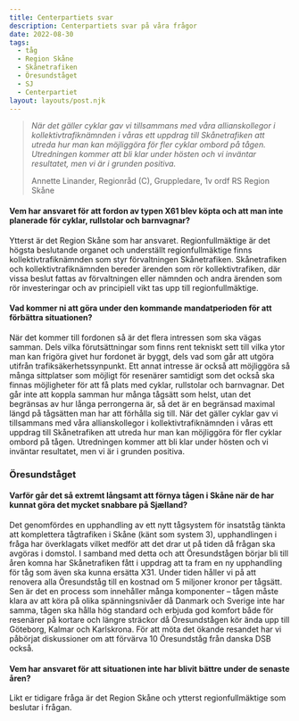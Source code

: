 ```yaml
---
title: Centerpartiets svar
description: Centerpartiets svar på våra frågor
date: 2022-08-30
tags:
  - tåg
  - Region Skåne
  - Skånetrafiken
  - Öresundståget
  - SJ
  - Centerpartiet
layout: layouts/post.njk
---
```

> *När det gäller cyklar gav vi tillsammans med våra allianskollegor i kollektivtrafiknämnden i våras ett uppdrag till Skånetrafiken att utreda hur man kan möjliggöra för fler cyklar ombord på tågen. Utredningen kommer att bli klar under hösten och vi inväntar resultatet, men vi är i grunden positiva.*
>
> Annette Linander, Regionråd (C), Gruppledare, 1v ordf RS Region Skåne



#### Vem har ansvaret för att fordon av typen X61 blev köpta och att man inte planerade för cyklar, rullstolar och barnvagnar?

Ytterst är det Region Skåne som har ansvaret. Regionfullmäktige är det högsta beslutande organet och underställt regionfullmäktige finns kollektivtrafiknämnden som styr förvaltningen Skånetrafiken. Skånetrafiken och kollektivtrafiknämnden bereder ärenden som rör kollektivtrafiken, där vissa beslut fattas av förvaltningen eller nämnden och andra ärenden som rör investeringar och av principiell vikt tas upp till regionfullmäktige.

#### Vad kommer ni att göra under den kommande mandatperioden för att förbättra situationen?

När det kommer till fordonen så är det flera intressen som ska vägas samman. Dels vilka förutsättningar som finns rent tekniskt sett till vilka ytor man kan frigöra givet hur fordonet är byggt, dels vad som går att utgöra utifrån trafiksäkerhetssynpunkt. Ett annat intresse är också att möjliggöra så många sittplatser som möjligt för resenärer samtidigt som det också ska finnas möjligheter för att få plats med cyklar, rullstolar och barnvagnar. Det går inte att koppla samman hur många tågsätt som helst, utan det begränsas av hur långa perrongerna är, så det är en begränsad maximal längd på tågsätten man har att förhålla sig till. När det gäller cyklar gav vi tillsammans med våra allianskollegor i kollektivtrafiknämnden i våras ett uppdrag till Skånetrafiken att utreda hur man kan möjliggöra för fler cyklar ombord på tågen. Utredningen kommer att bli klar under hösten och vi inväntar resultatet, men vi är i grunden positiva.

### Öresundståget

#### Varför går det så extremt långsamt att förnya tågen i Skåne när de har kunnat göra det mycket snabbare på Sjælland?

Det genomfördes en upphandling av ett nytt tågsystem för insatståg tänkta att komplettera tågtrafiken i Skåne (känt som system 3), upphandlingen i fråga har överklagats vilket medför att det drar ut på tiden då frågan ska avgöras i domstol. I samband med detta och att Öresundstågen börjar bli till åren komna har Skånetrafiken fått i uppdrag att ta fram en ny upphandling för tåg som även ska kunna ersätta X31. Under tiden håller vi på att renovera alla Öresundståg till en kostnad om 5 miljoner kronor per tågsätt. Sen är det en process som innehåller många komponenter – tågen måste klara av att köra på olika spänningsnivåer då Danmark och Sverige inte har samma, tågen ska hålla hög standard och erbjuda god komfort både för resenärer på kortare och längre sträckor då Öresundstågen kör ända upp till Göteborg, Kalmar och Karlskrona. För att möta det ökande resandet har vi påbörjat diskussioner om att förvärva 10 Öresundståg från danska DSB också.

#### Vem har ansvaret för att situationen inte har blivit bättre under de senaste åren?

Likt er tidigare fråga är det Region Skåne och ytterst regionfullmäktige som beslutar i frågan.

